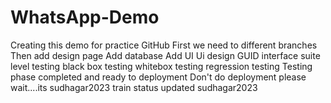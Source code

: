 # WhatsApp-Demo
Creating this demo for practice GitHub
First we need to different branches
Then add design page
Add database
Add UI
Ui design 
GUID interface
suite level testing
black box testing
whitebox testing
regression testing
Testing phase completed and ready to deployment
Don't do deployment please wait....its sudhagar2023
train status updated sudhagar2023
